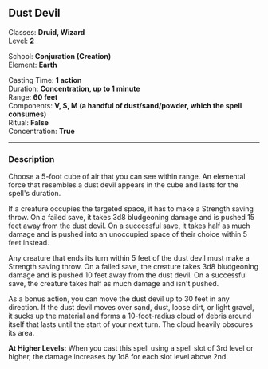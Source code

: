 ## Dust Devil

Classes: **Druid, Wizard**  
Level: **2**  

School: **Conjuration (Creation)**  
Element: **Earth**  

Casting Time: **1 action**  
Duration: **Concentration, up to 1 minute**  
Range: **60 feet**  
Components: **V, S, M (a handful of dust/sand/powder, which the spell consumes)**  
Ritual: **False**  
Concentration: **True**  

------

### Description

Choose a 5-foot cube of air that you can see within range. An elemental force that resembles a dust devil appears in the cube and lasts for the spell's duration.

If a creature occupies the targeted space, it has to make a Strength saving throw. On a failed save, it takes 3d8 bludgeoning damage and is pushed 15 feet away from the dust devil. On a successful save, it takes half as much damage and is pushed into an unoccupied space of their choice within 5 feet instead.

Any creature that ends its turn within 5 feet of the dust devil must make a Strength saving throw. On a failed save, the creature takes 3d8 bludgeoning damage and is pushed 10 feet away from the dust devil. On a successful save, the creature takes half as much damage and isn't pushed.

As a bonus action, you can move the dust devil up to 30 feet in any direction. If the dust devil moves over sand, dust, loose dirt, or light gravel, it sucks up the material and forms a 10-foot-radius cloud of debris around itself that lasts until the start of your next turn. The cloud heavily obscures its area.

**At Higher Levels:** When you cast this spell using a spell slot of 3rd level or higher, the damage increases by 1d8 for each slot level above 2nd.